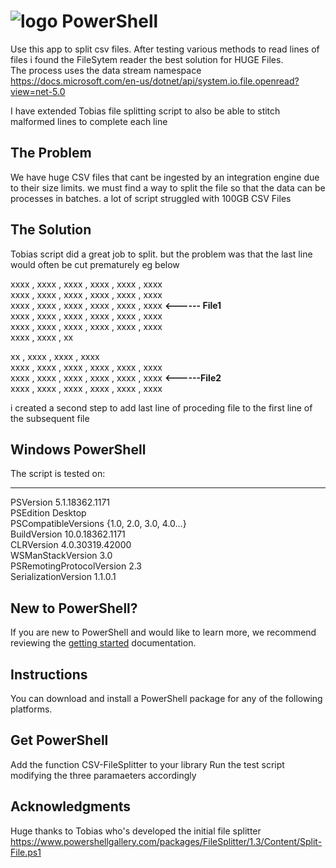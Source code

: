 # ![logo][] PowerShell

Use this app to split csv files. After testing various methods to read lines of files i found the FileSytem reader the best solution for HUGE Files.  
The process uses the data stream namespace 
https://docs.microsoft.com/en-us/dotnet/api/system.io.file.openread?view=net-5.0

I have extended Tobias file splitting script to also be able to stitch malformed lines to complete each line


[logo]: https://raw.githubusercontent.com/PowerShell/PowerShell/master/assets/ps_black_64.svg?sanitize=true

## The Problem
We have huge CSV files that cant be ingested by an integration engine due to their size limits. we must find a way to split the file so that the data can be 
processes in batches. a lot of script struggled with 100GB CSV Files

## The Solution
Tobias script did a great job to split. but the problem was that the last line would often be cut prematurely eg below

xxxx	,	xxxx	,	xxxx	,	xxxx	,	xxxx	,	xxxx<br>
xxxx	,	xxxx	,	xxxx	,	xxxx	,	xxxx	,	xxxx<br>
xxxx	,	xxxx	,	xxxx	,	xxxx	,	xxxx	,	xxxx<tb>          <b><------ File1</b><br>
xxxx	,	xxxx	,	xxxx	,	xxxx	,	xxxx	,	xxxx<br>
xxxx	,	xxxx	,	xxxx	,	xxxx	,	xxxx	,	xxxx<br>
xxxx	,	xxxx	,	xx<br>

xx	,	xxxx	,	xxxx	,	xxxx<br>
xxxx	,	xxxx	,	xxxx	,	xxxx	,	xxxx	,	xxxx<br>
xxxx	,	xxxx	,	xxxx	,	xxxx	,	xxxx	,	xxxx<tb>          <b><------File2</b><br>
xxxx	,	xxxx	,	xxxx	,	xxxx	,	xxxx	,	xxxx<br>

i created a second step to add last line of proceding file to the first line of the subsequent file






## Windows PowerShell

The script is tested on:
                                                                                                                          
----                           -----                                                                                                                             
PSVersion                      5.1.18362.1171                                                                                                                    
PSEdition                      Desktop                                                                                                                           
PSCompatibleVersions           {1.0, 2.0, 3.0, 4.0...}                                                                                                           
BuildVersion                   10.0.18362.1171                                                                                                                   
CLRVersion                     4.0.30319.42000                                                                                                                   
WSManStackVersion              3.0                                                                                                                               
PSRemotingProtocolVersion      2.3                                                                                                                               
SerializationVersion           1.1.0.1 


## New to PowerShell?

If you are new to PowerShell and would like to learn more, we recommend reviewing the [getting started][] documentation.

[getting started]: https://github.com/PowerShell/PowerShell/tree/master/docs/learning-powershell

## Instructions

You can download and install a PowerShell package for any of the following platforms.


## Get PowerShell
Add the function CSV-FileSplitter to your library
Run the test script modifying the three paramaeters accordingly

## Acknowledgments
Huge thanks to Tobias who's developed the initial file splitter 
https://www.powershellgallery.com/packages/FileSplitter/1.3/Content/Split-File.ps1




